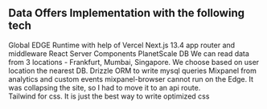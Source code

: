 
## Data Offers Implementation with the following tech
Global EDGE Runtime with help of Vercel
Next.js 13.4 app router and middleware
React Server Components
PlanetScale DB 
    We can read data from 3 locations - Frankfurt, Mumbai, Singapore. We choose based on user location the nearest DB.
Drizzle ORM to write mysql queries
Mixpanel from analytics and custom events
    mixpanel-browser cannot run on the Edge. It was collapsing the site, so I had to move it to an api route.  
Tailwind for css. 
    It is just the best way to write optimized css

